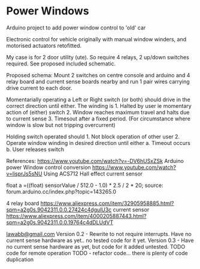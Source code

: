 #  Power Windows 
Arduino project to add power window control to 'old' car

Electronic control for vehicle originally with manual window winders,
and motorised actuators retofitted.

My case is for 2 door utility (ute). So require 4 relays, 2 up/down switches required.
See proposed included schematic.

Proposed schema: 
  Mount 2 switches on centre console and arduino and 4 relay board and current sense boards nearby and run 1 pair wires 
  carrying drive current to each door.
  
  Momentarially operating a Left or Right switch (or both) should drive in the correct direction until either.
  The winding is
    1. Halted by user  ie momentary action of (either) switch
    2. Window reaches maximum travel and halts due to current sense 
    3. Timesout after a fixed period. (For circumstance where window is slow but not tripping overcurrent)
    
  Holding switch operated should
    1. Not block operation of other user
    2. Operate window winding in desired direction until either 
      a. Timeout occurs
      b. User releases switch
      
References: 
  https://www.youtube.com/watch?v=-DV6hUSxZSk   Arduino power Window control conversion
  https://www.youtube.com/watch?v=lisprJs5sNU   Using ACS712 Hall effect current sensor
  
  float a =((float) sensorValue / 512.0 - 1.0) * 2.5 / 2 * 20;
  source: forum.arduino.cc/index.php?topic=143265.0
  
  4 relay board https://www.aliexpress.com/item/32905958885.html?spm=a2g0s.9042311.0.0.27424c4dgulU3c
  current sensor https://www.aliexpress.com/item/4000205887443.html?spm=a2g0s.9042311.0.0.19764c4dDLUdVT
  
lawabb@gmail.com
Version 0.2  - Rewrite to not require interrupts. Have no current sense hardware as yet.. no tested code for it yet. 
Version 0.3  - Have no current sense hardware as yet, but code for it added untested.
  TODO code for remote operation
  TODO - refactor code... there is plenty of code duplication
